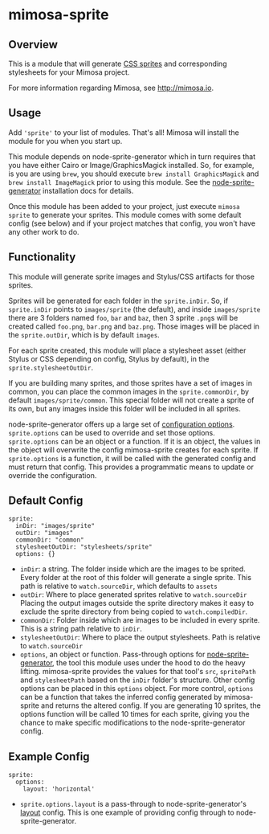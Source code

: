 mimosa-sprite
===========
## Overview

This is a module that will generate [CSS sprites](http://css-tricks.com/css-sprites/) and corresponding stylesheets for your Mimosa project.

For more information regarding Mimosa, see http://mimosa.io.

## Usage

Add `'sprite'` to your list of modules.  That's all!  Mimosa will install the module for you when you start up.

This module depends on node-sprite-generator which in turn requires that you have either Cairo or Image/GraphicsMagick installed. So, for example, is you are using `brew`, you should execute `brew install GraphicsMagick` and `brew install ImageMagick` prior to using this module. See the [node-sprite-generator](https://github.com/selaux/node-sprite-generator#installation) installation docs for details.

Once this module has been added to your project, just execute `mimosa sprite` to generate your sprites.  This module comes with some default config (see below) and if your project matches that config, you won't have any other work to do.

## Functionality

This module will generate sprite images and Stylus/CSS artifacts for those sprites.

Sprites will be generated for each folder in the `sprite.inDir`. So, if `sprite.inDir` points to `images/sprite` (the default), and inside `images/sprite` there are 3 folders named `foo`, `bar` and `baz`, then 3 sprite `.png`s will be created called `foo.png`, `bar.png` and `baz.png`. Those images will be placed in the `sprite.outDir`, which is by default `images`.

For each sprite created, this module will place a stylesheet asset (either Stylus or CSS depending on config, Stylus by default), in the `sprite.stylesheetOutDir`.

If you are building many sprites, and those sprites have a set of images in common, you can place the common images in the `sprite.commonDir`, by default `images/sprite/common`.  This special folder will not create a sprite of its own, but any images inside this folder will be included in all sprites.

node-sprite-generator offers up a large set of [configuration options](https://github.com/selaux/node-sprite-generator#options). `sprite.options` can be used to override and set those options. `sprite.options` can be an object or a function. If it is an object, the values in the object will overwrite the config mimosa-sprite creates for each sprite. If `sprite.options` is a function, it will be called with the generated config and must return that config.  This provides a programmatic means to update or override the configuration.

## Default Config

```
sprite:
  inDir: "images/sprite"
  outDir: "images"
  commonDir: "common"
  stylesheetOutDir: "stylesheets/sprite"
  options: {}
```

* `inDir`: a string. The folder inside which are the images to be sprited. Every folder at the root of this folder will generate a single sprite. This path is relative to `watch.sourceDir`, which defaults to `assets`
* `outDir`: Where to place generated sprites relative to `watch.sourceDir` Placing the output images outside the sprite directory makes it easy to exclude the sprite directory from being copied to `watch.compiledDir`.
* `commonDir`: Folder inside which are images to be included in every sprite. This is a string path relative to `inDir`.
* `stylesheetOutDir`: Where to place the output stylesheets. Path is relative to `watch.sourceDir`
* `options`, an object or function. Pass-through options for [node-sprite-generator](https://github.com/selaux/node-sprite-generator#options ), the tool this module uses under the hood to do the heavy lifting. mimosa-sprite provides the values for that tool's `src`, `spritePath` and `stylesheetPath` based on the `inDir` folder's structure. Other config options can be placed in this `options` object. For more control, `options` can be a function that takes the inferred config generated by mimosa-sprite and returns the altered config. If you are generating 10 sprites, the options function will be called 10 times for each sprite, giving you the chance to make specific modifications to the node-sprite-generator config.

## Example Config

```
sprite:
  options:
    layout: 'horizontal'
```

* `sprite.options.layout` is a pass-through to node-sprite-generator's [layout](https://github.com/selaux/node-sprite-generator#optionslayout) config.  This is one example of providing config through to node-sprite-generator.